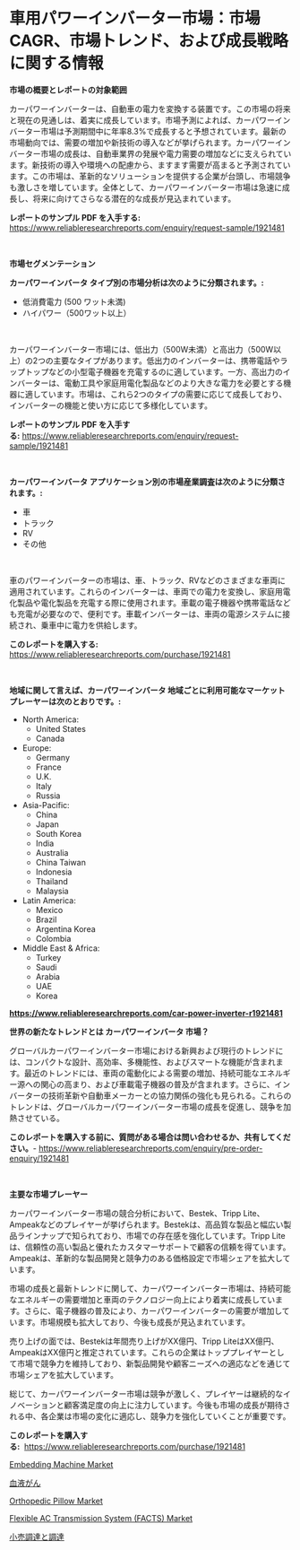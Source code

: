 <p><h1>車用パワーインバーター市場：市場CAGR、市場トレンド、および成長戦略に関する情報</h1></p><p><strong>市場の概要とレポートの対象範囲</strong></p>
<p><p>カーパワーインバーターは、自動車の電力を変換する装置です。この市場の将来と現在の見通しは、着実に成長しています。市場予測によれば、カーパワーインバーター市場は予測期間中に年率8.3%で成長すると予想されています。最新の市場動向では、需要の増加や新技術の導入などが挙げられます。カーパワーインバーター市場の成長は、自動車業界の発展や電力需要の増加などに支えられています。新技術の導入や環境への配慮から、ますます需要が高まると予測されています。この市場は、革新的なソリューションを提供する企業が台頭し、市場競争も激しさを増しています。全体として、カーパワーインバーター市場は急速に成長し、将来に向けてさらなる潜在的な成長が見込まれています。</p></p>
<p><strong>レポートのサンプル PDF を入手する:</strong> <a href="https://www.reliableresearchreports.com/enquiry/request-sample/1921481">https://www.reliableresearchreports.com/enquiry/request-sample/1921481</a></p>
<p>&nbsp;</p>
<p><strong>市場セグメンテーション</strong></p>
<p><strong>カーパワーインバータ タイプ別の市場分析は次のように分類されます。:</strong></p>
<p><ul><li>低消費電力 (500 ワット未満)</li><li>ハイパワー（500ワット以上）</li></ul></p>
<p>&nbsp;</p>
<p><p>カーパワーインバーター市場には、低出力（500W未満）と高出力（500W以上）の2つの主要なタイプがあります。低出力のインバーターは、携帯電話やラップトップなどの小型電子機器を充電するのに適しています。一方、高出力のインバーターは、電動工具や家庭用電化製品などのより大きな電力を必要とする機器に適しています。市場は、これら2つのタイプの需要に応じて成長しており、インバーターの機能と使い方に応じて多様化しています。</p></p>
<p><strong>レポートのサンプル PDF を入手する:</strong>&nbsp;<a href="https://www.reliableresearchreports.com/enquiry/request-sample/1921481">https://www.reliableresearchreports.com/enquiry/request-sample/1921481</a></p>
<p>&nbsp;</p>
<p><strong> カーパワーインバータ アプリケーション別の市場産業調査は次のように分類されます。:</strong></p>
<p><ul><li>車</li><li>トラック</li><li>RV</li><li>その他</li></ul></p>
<p>&nbsp;</p>
<p><p>車のパワーインバーターの市場は、車、トラック、RVなどのさまざまな車両に適用されています。これらのインバーターは、車両での電力を変換し、家庭用電化製品や電化製品を充電する際に使用されます。車載の電子機器や携帯電話なども充電が必要なので、便利です。車載インバーターは、車両の電源システムに接続され、乗車中に電力を供給します。</p></p>
<p><strong>このレポートを購入する:</strong>&nbsp; <a href="https://www.reliableresearchreports.com/purchase/1921481">https://www.reliableresearchreports.com/purchase/1921481</a></p>
<p>&nbsp;</p>
<p><strong>地域に関して言えば、カーパワーインバータ 地域ごとに利用可能なマーケットプレーヤーは次のとおりです。:</strong></p>
<p><ul>
    <li>
        North America:
        <ul>
            <li>United States</li>
            <li>Canada</li>
        </ul>
    </li>
    <li>
        Europe:
        <ul>
            <li>Germany</li>
            <li>France</li>
            <li>U.K.</li>
            <li>Italy</li>
            <li>Russia</li>
        </ul>
    </li>
    <li>
        Asia-Pacific:
        <ul>
            <li>China</li>
            <li>Japan</li>
            <li>South Korea</li>
            <li>India</li>
            <li>Australia</li>
            <li>China Taiwan</li>
            <li>Indonesia</li>
            <li>Thailand</li>
            <li>Malaysia</li>
        </ul>
    </li>
    <li>
        Latin America:
        <ul>
            <li>Mexico</li>
            <li>Brazil</li>
            <li>Argentina Korea</li>
            <li>Colombia</li>
        </ul>
    </li>
    <li>
        Middle East & Africa:
        <ul>
            <li>Turkey</li>
            <li>Saudi</li>
            <li>Arabia</li>
            <li>UAE</li>
            <li>Korea</li>
        </ul>
    </li>
    </ul></p>
<p><strong><a href="https://www.reliableresearchreports.com/car-power-inverter-r1921481">https://www.reliableresearchreports.com/car-power-inverter-r1921481</a></strong>&nbsp;</p>
<p><strong>世界の新たなトレンドとは カーパワーインバータ 市場？</strong></p>
<p><p>グローバルカーパワーインバーター市場における新興および現行のトレンドには、コンパクトな設計、高効率、多機能性、およびスマートな機能が含まれます。最近のトレンドには、車両の電動化による需要の増加、持続可能なエネルギー源への関心の高まり、および車載電子機器の普及が含まれます。さらに、インバーターの技術革新や自動車メーカーとの協力関係の強化も見られる。これらのトレンドは、グローバルカーパワーインバーター市場の成長を促進し、競争を加熱させている。</p></p>
<p><strong>このレポートを購入する前に、質問がある場合は問い合わせるか、共有してください。</strong>- <a href="https://www.reliableresearchreports.com/enquiry/pre-order-enquiry/1921481">https://www.reliableresearchreports.com/enquiry/pre-order-enquiry/1921481</a></p>
<p>&nbsp;</p>
<p><strong>主要な市場プレーヤー</strong></p>
<p><p>カーパワーインバーター市場の競合分析において、Bestek、Tripp Lite、Ampeakなどのプレイヤーが挙げられます。Bestekは、高品質な製品と幅広い製品ラインナップで知られており、市場での存在感を強化しています。Tripp Liteは、信頼性の高い製品と優れたカスタマーサポートで顧客の信頼を得ています。Ampeakは、革新的な製品開発と競争力のある価格設定で市場シェアを拡大しています。</p><p>市場の成長と最新トレンドに関して、カーパワーインバーター市場は、持続可能なエネルギーの需要増加と車両のテクノロジー向上により着実に成長しています。さらに、電子機器の普及により、カーパワーインバーターの需要が増加しています。市場規模も拡大しており、今後も成長が見込まれています。</p><p>売り上げの面では、Bestekは年間売り上げがXX億円、Tripp LiteはXX億円、AmpeakはXX億円と推定されています。これらの企業はトッププレイヤーとして市場で競争力を維持しており、新製品開発や顧客ニーズへの適応などを通じて市場シェアを拡大しています。</p><p>総じて、カーパワーインバーター市場は競争が激しく、プレイヤーは継続的なイノベーションと顧客満足度の向上に注力しています。今後も市場の成長が期待される中、各企業は市場の変化に適応し、競争力を強化していくことが重要です。</p></p>
<p><strong>このレポートを購入する:</strong>&nbsp;&nbsp;<a href="https://www.reliableresearchreports.com/purchase/1921481">https://www.reliableresearchreports.com/purchase/1921481</a></p>
<p><p><a href="https://github.com/markusgodoy/Market-Research-Report-List-3/blob/main/embedding-machine-market.md">Embedding Machine Market</a></p><p><a href="https://github.com/deonnorth8/Market-Research-Report-List-1/blob/main/458539448108.md">血液がん</a></p><p><a href="https://github.com/luckyshygirl/Market-Research-Report-List-4/blob/main/orthopedic-pillow-market.md">Orthopedic Pillow Market</a></p><p><a href="https://issuu.com/reportprime-2/docs/flexible-ac-transmission-system-facts-market-size-">Flexible AC Transmission System (FACTS) Market</a></p><p><a href="https://github.com/Sophiaard2003/Market-Research-Report-List-1/blob/main/953862048107.md">小売調達と調達</a></p></p>
